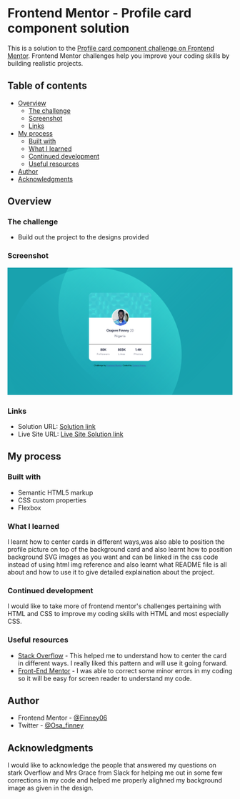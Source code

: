 
# Frontend Mentor - Profile card component solution

This is a solution to the [Profile card component challenge on Frontend Mentor](https://www.frontendmentor.io/challenges/profile-card-component-cfArpWshJ). Frontend Mentor challenges help you improve your coding skills by building realistic projects. 

## Table of contents

- [Overview](#overview)
  - [The challenge](#the-challenge)
  - [Screenshot](#screenshot)
  - [Links](#links)
- [My process](#my-process)
  - [Built with](#built-with)
  - [What I learned](#what-i-learned)
  - [Continued development](#continued-development)
  - [Useful resources](#useful-resources)
- [Author](#author)
- [Acknowledgments](#acknowledgments)



## Overview

### The challenge

- Build out the project to the designs provided

### Screenshot

![](./design/Screenshot.png)


### Links

- Solution URL: [Solution link](https://finney06.github.io/profile-card-component/)
- Live Site URL: [Live Site Solution link](https://finney06.github.io/profile-card-component/)

## My process

### Built with

- Semantic HTML5 markup
- CSS custom properties
- Flexbox



### What I learned

I learnt how to center cards in different ways,was also able to position the profile picture on top of the background card and also learnt how to position background SVG images as you want and can be linked in the css code instead of using html img reference and also learnt what README file is all about and how to use it to give detailed explaination about the project.




### Continued development

I would like to take more of frontend mentor's challenges pertaining with HTML and CSS to improve my coding skills with HTML and most especially CSS. 



### Useful resources

- [Stack Overflow](https://stackoverflow.com/questions/72167149/why-is-justify-content-center-of-my-css-code-not-working) - This helped me to understand how to center the card in different ways. I really liked this pattern and will use it going forward.
- [Front-End Mentor](https://frontendmentor.slack.com/archives/CCYHFT85B/p1652445926488529) - 
I was able to correct some minor errors in my coding so it will be easy for screen reader to understand my code.


## Author

- Frontend Mentor - [@Finney06](https://www.frontendmentor.io/profile/Finney06)
- Twitter - [@Osa_finney](https://www.twitter.com/@Osa_finney)



## Acknowledgments

I would like to acknowledge the people that answered my questions on stark Overflow and Mrs Grace from Slack for helping me out in some few corrections in my code and helped me properly alighned my background image as given in the design.

